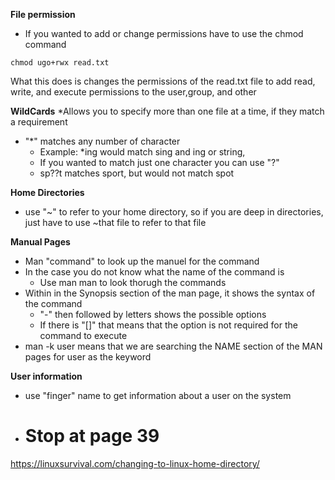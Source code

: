 **File permission**
* If you wanted to add or change permissions have to use the chmod command
```
chmod ugo+rwx read.txt
```
What this does is changes the permissions of the read.txt file to add read, write, and execute permissions to the user,group, and other 

**WildCards**
*Allows you to specify more than one file at a time, if they match a requirement
* "*" matches any number of character
  * Example: *ing would match sing and ing or string,
  * If you wanted to match just one character you can use "?"
  * sp??t matches sport, but would not match spot

**Home Directories**
* use "~" to refer to your home directory, so if you are deep in directories, just have to use ~that file to refer to that file

**Manual Pages**
* Man "command" to look up the manuel for the command
* In the case you do not know what the name of the command is
  * Use man man to look thorugh the commands
* Within in the Synopsis section of the man page, it shows the syntax of the command
  * "-" then followed by letters shows the possible options
  * If there is "[]" that means that the option is not required for the command to execute
* man -k user means that we are searching the NAME section of the MAN pages for user as the keyword

**User information**
* use "finger" name to get information about a user on the system


* # Stop at page 39
https://linuxsurvival.com/changing-to-linux-home-directory/
